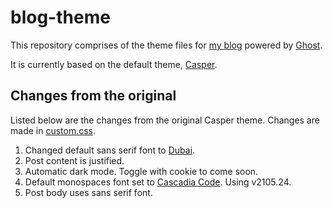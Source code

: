 # blog-theme

This repository comprises of the theme files for [my blog](https://blog.pratyushnalam.com) powered by [Ghost](https://ghost.org).

It is currently based on the default theme, [Casper](https://github.com/TryGhost/Casper).

## Changes from the original

Listed below are the changes from the original Casper theme. Changes are made in [custom.css](assets/css/custom.css).

1. Changed default sans serif font to [Dubai](https://dubaifont.com/).
2. Post content is justified.
3. Automatic dark mode. Toggle with cookie to come soon.
4. Default monospaces font set to [Cascadia Code](https://github.com/microsoft/cascadia-code). Using v2105.24.
5. Post body uses sans serif font.
